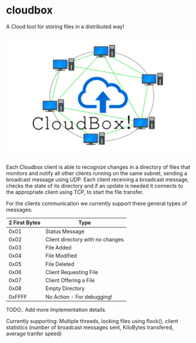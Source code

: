 cloudbox 
========
A Cloud tool for storing files in a distributed way!

![alt tag](https://github.com/pgaref/cloudbox/blob/master/extras/Screenshot%202014-12-15%2001.03.07.png)

Each Cloudbox client is able to recognize changes in a directory of files that monitors and notify all other clients running on the same subnet, sending a broadcast message using UDP. Each client receiving a broadcast message, checks the state of its directory and if  an update is needed  it connects to the appropriate client using TCP, to start the file transfer.

For the clients communication we currently support these general types of messages:

| 2 First Bytes | Type |
|-------------- | ---- |
0x01 | Status Message
0x02 | Client directory with no changes
0x03 | File Added
0x04 | File Modified
0x05 | File Deleted
0x06 | Client Requesting File 
0x07 | Client Offering a File
0x08 | Empty Directory
0xFFFF | No Action - For debugging!

TODO.. Add more Implementation details.

Currently supporting: Multiple threads,  locking files using flock(), client statistics (number of broadcast messages sent, KiloBytes transfered, average tranfer speed)
